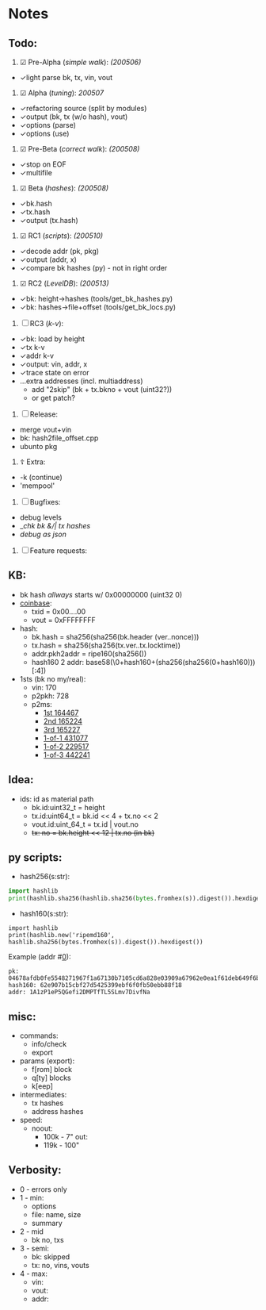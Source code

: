 # Notes

## Todo:
1. &#9745; Pre-Alpha (_simple walk_): _(200506)_
  - &check;light parse bk, tx, vin, vout
1. &#9745; Alpha (_tuning_): _200507_
  - &check;refactoring source (split by modules)
  - &check;output (bk, tx (w/o hash), vout)
  - &check;options (parse)
  - &check;options (use)
1. &#9745; Pre-Beta (_correct walk_): _(200508)_
  - &check;stop on EOF
  - &check;multifile
1. &#9745; Beta (_hashes_): _(200508)_
  - &check;bk.hash
  - &check;tx.hash
  - &check;output (tx.hash)
1. &#9745; RC1 (_scripts_): _(200510)_
  - &check;decode addr (pk, pkg)
  - &check;output (addr, x)
  - &check;compare bk hashes (py) - not in right order
1. &#9745; RC2 (_LevelDB_): _(200513)_
  - &check;bk: height->hashes (tools/get\_bk\_hashes.py)
  - &check;bk: hashes->file+offset (tools/get\_bk\_locs.py)
1. &#9744; RC3 (_k-v_):
  - &check;bk: load by height
  - &check;tx k-v
  - &check;addr k-v
  - &check;output: vin, addr, x
  - &check;trace state on error
  - &hellip;extra addresses (incl. multiaddress)
     - add "2skip" (bk + tx.bkno + vout (uint32?))
     - or get patch?
1. &#9744; Release:
  - merge vout+vin
  - bk: hash2file_offset.cpp
  - ubunto pkg
1. &#9766; Extra:
  - -k (continue)
  - 'mempool'
1. &#9744; Bugfixes:
  - debug levels
  - __chk bk &/| tx hashes_
  - _debug as json_
1. &#9744; Feature requests:

## KB:
- bk hash _allways_ starts w/ 0x00000000 (uint32 0)
- [coinbase](https://learnmeabitcoin.com/guide/coinbase-transaction):
  - txid = 0x00....00
  - vout = 0xFFFFFFFF
- hash:
  - bk.hash = sha256(sha256(bk.header (ver..nonce)))
  - tx.hash = sha256(sha256(tx.ver..tx.locktime))
  - addr.pkh2addr = ripe160(sha256())
  - hash160 2 addr: base58(\0+hash160+(sha256(sha256(0+hash160)))[:4])
- 1sts (bk no my/real):
  - vin: 170
  - p2pkh: 728
  - p2ms:
     - [1st 164467]()
     - [2nd 165224]()
     - [3rd 165227]()
     - [1-of-1 431077]()
     - [1-of-2 229517]()
     - [1-of-3 442241]()

## Idea:
- ids: id as material path
  - bk.id:uint32_t = height
  - tx.id:uint64_t = bk.id << 4 + tx.no << 2
  - vout.id:uint_64_t = tx.id | vout.no
  - ~~tx: no = bk.height << 12 | tx.no (in bk)~~

## py scripts:

- hash256(s:str):

```python
import hashlib
print(hashlib.sha256(hashlib.sha256(bytes.fromhex(s)).digest()).hexdigest())
```

- hash160(s:str):

```
import hashlib
print(hashlib.new('ripemd160', hashlib.sha256(bytes.fromhex(s)).digest()).hexdigest())
```
Example (addr #[0](https://www.blockchain.com/btc/block/000000000019d6689c085ae165831e934ff763ae46a2a6c172b3f1b60a8ce26f)):

```
pk: 04678afdb0fe5548271967f1a67130b7105cd6a828e03909a67962e0ea1f61deb649f6bc3f4cef38c4f35504e51ec112de5c384df7ba0b8d578a4c702b6bf11d5f
hash160: 62e907b15cbf27d5425399ebf6f0fb50ebb88f18
addr: 1A1zP1eP5QGefi2DMPTfTL5SLmv7DivfNa
```

## misc:
- commands:
  - info/check
  - export
- params (export):
  - f[rom] block
  - q[ty] blocks
  - k[eep]
- intermediates:
  - tx hashes
  - address hashes
- speed:
  - noout:
    - 100k - 7"
  out:
    - 119k - 100"

## Verbosity:
- 0 - errors only
- 1 - min:
  - options
  - file: name, size
  - summary
- 2 - mid
  - bk no, txs
- 3 - semi:
  - bk: skipped
  - tx: no, vins, vouts
- 4 - max:
  - vin:
  - vout:
  - addr:
